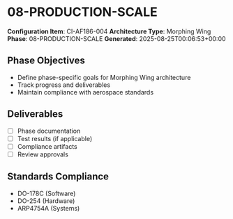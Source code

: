 # 08-PRODUCTION-SCALE

**Configuration Item**: CI-AF186-004
**Architecture Type**: Morphing Wing
**Phase**: 08-PRODUCTION-SCALE
**Generated**: 2025-08-25T00:06:53+00:00

## Phase Objectives
- Define phase-specific goals for Morphing Wing architecture
- Track progress and deliverables
- Maintain compliance with aerospace standards

## Deliverables
- [ ] Phase documentation
- [ ] Test results (if applicable)
- [ ] Compliance artifacts
- [ ] Review approvals

## Standards Compliance
- DO-178C (Software)
- DO-254 (Hardware)
- ARP4754A (Systems)
